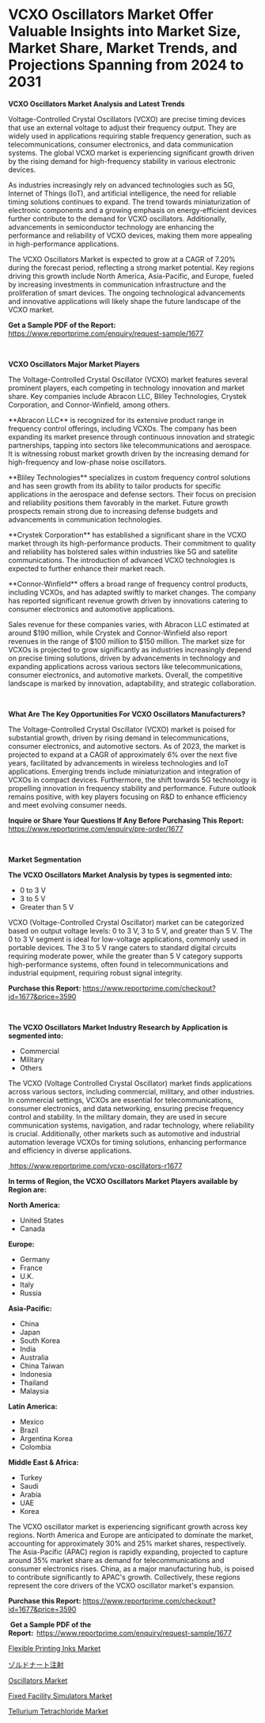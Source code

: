<p><h1>VCXO Oscillators Market Offer Valuable Insights into Market Size, Market Share, Market Trends, and Projections Spanning from 2024 to 2031</h1></p><p><strong>VCXO Oscillators Market Analysis and Latest Trends</strong></p>
<p><p>Voltage-Controlled Crystal Oscillators (VCXO) are precise timing devices that use an external voltage to adjust their frequency output. They are widely used in applications requiring stable frequency generation, such as telecommunications, consumer electronics, and data communication systems. The global VCXO market is experiencing significant growth driven by the rising demand for high-frequency stability in various electronic devices.</p><p>As industries increasingly rely on advanced technologies such as 5G, Internet of Things (IoT), and artificial intelligence, the need for reliable timing solutions continues to expand. The trend towards miniaturization of electronic components and a growing emphasis on energy-efficient devices further contribute to the demand for VCXO oscillators. Additionally, advancements in semiconductor technology are enhancing the performance and reliability of VCXO devices, making them more appealing in high-performance applications.</p><p>The VCXO Oscillators Market is expected to grow at a CAGR of 7.20% during the forecast period, reflecting a strong market potential. Key regions driving this growth include North America, Asia-Pacific, and Europe, fueled by increasing investments in communication infrastructure and the proliferation of smart devices. The ongoing technological advancements and innovative applications will likely shape the future landscape of the VCXO market.</p></p>
<p><strong>Get a Sample PDF of the Report:&nbsp;</strong> <a href="https://www.reportprime.com/enquiry/request-sample/1677">https://www.reportprime.com/enquiry/request-sample/1677</a></p>
<p>&nbsp;</p>
<p><strong>VCXO Oscillators Major Market Players</strong></p>
<p><p>The Voltage-Controlled Crystal Oscillator (VCXO) market features several prominent players, each competing in technology innovation and market share. Key companies include Abracon LLC, Bliley Technologies, Crystek Corporation, and Connor-Winfield, among others.</p><p>**Abracon LLC** is recognized for its extensive product range in frequency control offerings, including VCXOs. The company has been expanding its market presence through continuous innovation and strategic partnerships, tapping into sectors like telecommunications and aerospace. It is witnessing robust market growth driven by the increasing demand for high-frequency and low-phase noise oscillators.</p><p>**Bliley Technologies** specializes in custom frequency control solutions and has seen growth from its ability to tailor products for specific applications in the aerospace and defense sectors. Their focus on precision and reliability positions them favorably in the market. Future growth prospects remain strong due to increasing defense budgets and advancements in communication technologies.</p><p>**Crystek Corporation** has established a significant share in the VCXO market through its high-performance products. Their commitment to quality and reliability has bolstered sales within industries like 5G and satellite communications. The introduction of advanced VCXO technologies is expected to further enhance their market reach.</p><p>**Connor-Winfield** offers a broad range of frequency control products, including VCXOs, and has adapted swiftly to market changes. The company has reported significant revenue growth driven by innovations catering to consumer electronics and automotive applications.</p><p>Sales revenue for these companies varies, with Abracon LLC estimated at around $190 million, while Crystek and Connor-Winfield also report revenues in the range of $100 million to $150 million. The market size for VCXOs is projected to grow significantly as industries increasingly depend on precise timing solutions, driven by advancements in technology and expanding applications across various sectors like telecommunications, consumer electronics, and automotive markets. Overall, the competitive landscape is marked by innovation, adaptability, and strategic collaboration.</p></p>
<p>&nbsp;</p>
<p><strong>What Are The Key Opportunities For VCXO Oscillators Manufacturers?</strong></p>
<p><p>The Voltage-Controlled Crystal Oscillator (VCXO) market is poised for substantial growth, driven by rising demand in telecommunications, consumer electronics, and automotive sectors. As of 2023, the market is projected to expand at a CAGR of approximately 6% over the next five years, facilitated by advancements in wireless technologies and IoT applications. Emerging trends include miniaturization and integration of VCXOs in compact devices. Furthermore, the shift towards 5G technology is propelling innovation in frequency stability and performance. Future outlook remains positive, with key players focusing on R&D to enhance efficiency and meet evolving consumer needs.</p></p>
<p><strong>Inquire or Share Your Questions If Any Before Purchasing This Report:</strong> <a href="https://www.reportprime.com/enquiry/pre-order/1677">https://www.reportprime.com/enquiry/pre-order/1677</a></p>
<p>&nbsp;</p>
<p><strong>Market Segmentation</strong></p>
<p><strong>The VCXO Oscillators Market Analysis by types is segmented into:</strong></p>
<p><ul><li>0 to 3 V</li><li>3 to 5 V</li><li>Greater than 5 V</li></ul></p>
<p><p>VCXO (Voltage-Controlled Crystal Oscillator) market can be categorized based on output voltage levels: 0 to 3 V, 3 to 5 V, and greater than 5 V. The 0 to 3 V segment is ideal for low-voltage applications, commonly used in portable devices. The 3 to 5 V range caters to standard digital circuits requiring moderate power, while the greater than 5 V category supports high-performance systems, often found in telecommunications and industrial equipment, requiring robust signal integrity.</p></p>
<p><strong>Purchase this Report:&nbsp;</strong><a href="https://www.reportprime.com/checkout?id=1677&price=3590">https://www.reportprime.com/checkout?id=1677&price=3590</a></p>
<p>&nbsp;</p>
<p><strong>The VCXO Oscillators Market Industry Research by Application is segmented into:</strong></p>
<p><ul><li>Commercial</li><li>Military</li><li>Others</li></ul></p>
<p><p>The VCXO (Voltage Controlled Crystal Oscillator) market finds applications across various sectors, including commercial, military, and other industries. In commercial settings, VCXOs are essential for telecommunications, consumer electronics, and data networking, ensuring precise frequency control and stability. In the military domain, they are used in secure communication systems, navigation, and radar technology, where reliability is crucial. Additionally, other markets such as automotive and industrial automation leverage VCXOs for timing solutions, enhancing performance and efficiency in diverse applications.</p></p>
<p><a href="https://www.reportprime.com/vcxo-oscillators-r1677">&nbsp;https://www.reportprime.com/vcxo-oscillators-r1677</a></p>
<p><strong>In terms of Region, the VCXO Oscillators Market Players available by Region are:</strong></p>
<p>
    <p> <strong> North America: </strong>
        <ul>
            <li>United States</li>
            <li>Canada</li>
        </ul>
        </p> 
    <p> <strong> Europe: </strong>
        <ul>
            <li>Germany</li>
            <li>France</li>
            <li>U.K.</li>
            <li>Italy</li>
            <li>Russia</li>
        </ul>
        </p> 
    <p> <strong> Asia-Pacific: </strong>
        <ul>
            <li>China</li>
            <li>Japan</li>
            <li>South Korea</li>
            <li>India</li>
            <li>Australia</li>
            <li>China Taiwan</li>
            <li>Indonesia</li>
            <li>Thailand</li>
            <li>Malaysia</li>
        </ul>
        </p> 
    <p> <strong> Latin America: </strong>
        <ul>
            <li>Mexico</li>
            <li>Brazil</li>
            <li>Argentina Korea</li>
            <li>Colombia</li>
        </ul>
        </p> 
    <p> <strong> Middle East & Africa: </strong>
        <ul>
            <li>Turkey</li>
            <li>Saudi</li>
            <li>Arabia</li>
            <li>UAE</li>
            <li>Korea</li>
        </ul>
    </p>
    </p>
<p><p>The VCXO oscillator market is experiencing significant growth across key regions. North America and Europe are anticipated to dominate the market, accounting for approximately 30% and 25% market shares, respectively. The Asia-Pacific (APAC) region is rapidly expanding, projected to capture around 35% market share as demand for telecommunications and consumer electronics rises. China, as a major manufacturing hub, is poised to contribute significantly to APAC's growth. Collectively, these regions represent the core drivers of the VCXO oscillator market's expansion.</p></p>
<p><strong>Purchase this Report: </strong><a href="https://www.reportprime.com/checkout?id=1677&price=3590">https://www.reportprime.com/checkout?id=1677&price=3590</a></p>
<p>&nbsp;<strong>Get a Sample PDF of the Report:&nbsp;&nbsp;</strong><a href="https://www.reportprime.com/enquiry/request-sample/1677">https://www.reportprime.com/enquiry/request-sample/1677</a></p>
<p><strong></strong></p>
<p><p><a href="https://medium.com/@skylareaver78567/emerging-trends-in-flexible-printing-inks-market-global-outlook-and-future-prospects-from-9c065f01dbf9">Flexible Printing Inks Market</a></p><p><a href="https://medium.com/@katheleentco/%E3%82%BE%E3%83%AB%E3%83%89%E3%83%8A%E3%83%83%E3%83%88%E6%B3%A8%E5%B0%84%E5%B8%82%E5%A0%B4%E6%A6%82%E8%A6%81-2024%E5%B9%B4%E3%81%8B%E3%82%892031%E5%B9%B4%E3%81%BE%E3%81%A7%E3%81%AE%E3%82%B0%E3%83%AD%E3%83%BC%E3%83%90%E3%83%AB%E5%B8%82%E5%A0%B4%E5%8B%95%E5%90%91%E3%81%A8%E5%B0%86%E6%9D%A5%E3%81%AE%E5%B1%95%E6%9C%9B-ee72e7ed8afa">ゾルドナート注射</a></p><p><a href="https://github.com/sofayahoo2023/Market-Research-Report-List-6/blob/main/oscillators-market.md">Oscillators Market</a></p><p><a href="https://issuu.com/reportprime-2/docs/fixed-facility-simulators-market-si_3fa57631c42874">Fixed Facility Simulators Market</a></p><p><a href="https://www.linkedin.com/pulse/tellurium-tetrachloride-market-size-share-growth-analysis-ddbkf?trackingId=KnQu1TRnSKO5ikw0QsJVKw%3D%3D">Tellurium Tetrachloride Market</a></p></p>